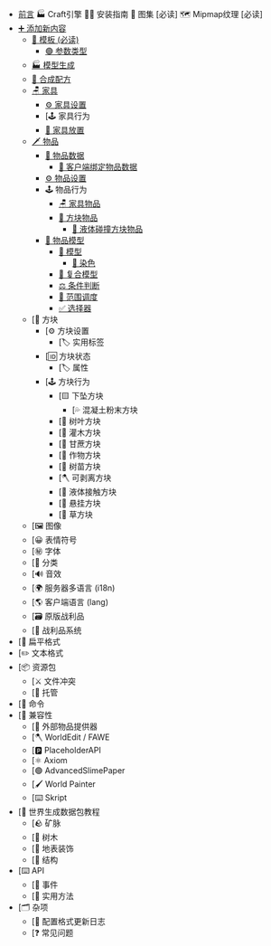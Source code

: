 <!-- _sidebar.md -->

* [前言](README.md)
🏭️ Craft引擎
🧑‍🔧 安装指南
📍 图集 [必读]
🗺️ Mipmap纹理 [必读]
* [➕️ 添加新内容](add_new_content/add_new_content.md)
    * [📄 模板 (必读)](add_new_content/templates.md)
        * [🟢 参数类型](add_new_content/hight_templates.md)
    * [🏭️ 模型生成](add_new_content/model.md)
    * [📖 合成配方](add_new_content/recipe.md)
    * [🪑 家具](furniture/fumiture.md)
        * [⚙️ 家具设置](furniture/fumiture_setting.md)
        * [🕹️ 家具行为
        * [📍 家具放置](furniture/furniture_placement.md)
    * [🗡️ 物品](item/item.md)
        * [🔢 物品数据](item/itemdata.md)
            * [🔢 客户端绑定物品数据](item/boundata.md)
        * [⚙️ 物品设置](item/itemsetting.md)
        * 🕹️ 物品行为
            * [🪑 家具物品](item/furniture.md)
            * [🧱 方块物品](item/block.md)
                * [🌊 液体碰撞方块物品](item/water.md)
        * [🟰 物品模型](item/model.md)
            * [📐 模型](item/model_model.md)
                * [🎨 染色](item/tint.md)
            * [🧩 复合模型](item/composite.md)
            * [⚖️ 条件判断](item/condition.md)
            * [📡 范围调度](item/range_Dispatch.md)
            * [✅ 选择器](item/select.md)
    * [🧱 方块
        * [⚙️ 方块设置
            * [🏷️ 实用标签
        * [🆔 方块状态
            * [🏷️ 属性
        * [🕹️ 方块行为
            * [🟨 下坠方块
                * [💦 混凝土粉末方块
            * [🍁 树叶方块
            * [🪻 灌木方块
            * [🎍 甘蔗方块
            * [🌽 作物方块
            * [🌴 树苗方块
            * [🪓 可剥离方块
            * [🌊 液体接触方块
            * [🚟 悬挂方块
            * [🌿 草方块
    * [🖼️ 图像
    * [😀 表情符号
    * [㊙️ 字体
    * [📂 分类
    * [🔊 音效
    * [🌍 服务器多语言 (i18n)
    * [🌎️ 客户端语言 (lang)
    * [🗃️ 原版战利品
    * [💎 战利品系统
* [📜 扁平格式
* [✏️ 文本格式
* [📦️ 资源包
    * [⚔️ 文件冲突
    * [🛜 托管
* [🐚 命令
* [🔌 兼容性
    * [🐌 外部物品提供器
    * [🪓 WorldEdit / FAWE
    * [🅿️ PlaceholderAPI
    * [⚛️ Axiom
    * [🟢 AdvancedSlimePaper
    * [🖌️ World Painter
    * [⌨️ Skript
* [📔 世界生成数据包教程
    * [🪨 矿脉
    * [🌳 树木
    * [🌺 地表装饰
    * [🏰 结构
* [⌨️ API
    * [🎈 事件
    * [🔭 实用方法
* [🗂️ 杂项
    * [📓 配置格式更新日志
    * [❓️ 常见问题